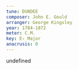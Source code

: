 ```yaml
---
tune: DUNDEE
composer: John E. Gould
arranger: George Kingsley
year: 1784-1872
meter: C.M.
key: E♭ Major
anacrusis: 0
---
```

undefined
